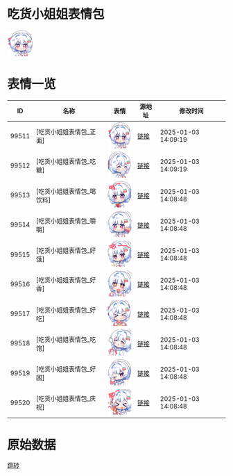# 吃货小姐姐表情包

<img src="./cover.png" height="60" alt="cover" />

# 表情一览

|ID|名称|表情|源地址|修改时间|
|----|----|----|----|----|
|99511|[吃货小姐姐表情包_正面]|<img src="./pic/099511_%5B吃货小姐姐表情包_正面%5D.png" height="60" alt="正面"/>|[链接](https://i0.hdslb.com/bfs/emote/3db33bd42075c1a4dfdc30b36febb527ffc44b7b.png)|2025-01-03 14:09:19|
|99512|[吃货小姐姐表情包_吃糖]|<img src="./pic/099512_%5B吃货小姐姐表情包_吃糖%5D.png" height="60" alt="吃糖"/>|[链接](https://i0.hdslb.com/bfs/emote/fc869f12c63a760bae26201bb974f9af7e683c59.png)|2025-01-03 14:09:19|
|99513|[吃货小姐姐表情包_喝饮料]|<img src="./pic/099513_%5B吃货小姐姐表情包_喝饮料%5D.png" height="60" alt="喝饮料"/>|[链接](https://i0.hdslb.com/bfs/emote/c2b2fd65581bee5dfde1d7b9b088449f77e60e91.png)|2025-01-03 14:08:48|
|99514|[吃货小姐姐表情包_嚼嚼]|<img src="./pic/099514_%5B吃货小姐姐表情包_嚼嚼%5D.png" height="60" alt="嚼嚼"/>|[链接](https://i0.hdslb.com/bfs/emote/1579ae3c7a8accaf375753fab4a12cdec66d1c61.png)|2025-01-03 14:08:48|
|99515|[吃货小姐姐表情包_好饿]|<img src="./pic/099515_%5B吃货小姐姐表情包_好饿%5D.png" height="60" alt="好饿"/>|[链接](https://i0.hdslb.com/bfs/emote/7556602e80ef18f6a3058836cea0ceb8730a3b6e.png)|2025-01-03 14:08:48|
|99516|[吃货小姐姐表情包_好香]|<img src="./pic/099516_%5B吃货小姐姐表情包_好香%5D.png" height="60" alt="好香"/>|[链接](https://i0.hdslb.com/bfs/emote/fdfd1c8361c03110f0f3ee2b249d1a40deb594aa.png)|2025-01-03 14:08:48|
|99517|[吃货小姐姐表情包_好吃]|<img src="./pic/099517_%5B吃货小姐姐表情包_好吃%5D.png" height="60" alt="好吃"/>|[链接](https://i0.hdslb.com/bfs/emote/688060f886c51095f1d130843d5167f36d1bf83e.png)|2025-01-03 14:08:48|
|99518|[吃货小姐姐表情包_吃饱]|<img src="./pic/099518_%5B吃货小姐姐表情包_吃饱%5D.png" height="60" alt="吃饱"/>|[链接](https://i0.hdslb.com/bfs/emote/48de8dee3fc4e34c793e779cbcb5f0be4db3edae.png)|2025-01-03 14:08:48|
|99519|[吃货小姐姐表情包_好困]|<img src="./pic/099519_%5B吃货小姐姐表情包_好困%5D.png" height="60" alt="好困"/>|[链接](https://i0.hdslb.com/bfs/emote/691c4018e8d10de8a3db8ce04ab67e1beb6dcaf0.png)|2025-01-03 14:08:48|
|99520|[吃货小姐姐表情包_庆祝]|<img src="./pic/099520_%5B吃货小姐姐表情包_庆祝%5D.png" height="60" alt="庆祝"/>|[链接](https://i0.hdslb.com/bfs/emote/1acb26bcf9468a49e46a44630d76c936c38ddff6.png)|2025-01-03 14:08:48|

# 原始数据

[跳转](./raw.json)

